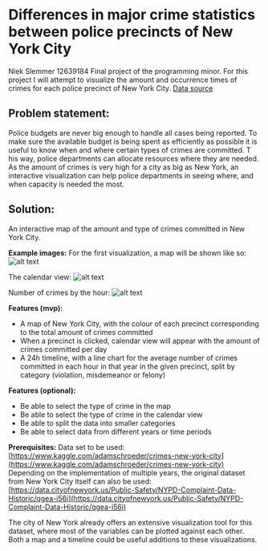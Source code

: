 Differences in major crime statistics between police precincts of New York City
=======
Niek Slemmer 12639184
Final project of the programming minor. For this project I will attempt to visualize the amount and
occurrence times of crimes for each police precinct of New York City.
[Data source](https://www.kaggle.com/adamschroeder/crimes-new-york-city)
## Problem statement:
Police budgets are never big enough to handle all cases being reported.
To make sure the available budget is being spent as efficiently as possible it
is useful to know when and where certain types of crimes are committed. T
his way, police departments can allocate resources where they are needed.
As the amount of crimes is very high for a city as big as New York,
an interactive visualization can help police departments in seeing where,
and when capacity is needed the most.

## Solution:
An interactive map of the amount and type of crimes committed in New York City.

**Example images:**
For the first visualization, a map will be shown like so:
![alt text](https://media2.govtech.com/images/940*443/NYC_CrimeMap.jpg "NYC crime map")

The calendar view:
![alt text](https://sites.google.com/site/e90e50charts/_/rsrc/1371221453897/home/Calendar_view.png "Crimes committed per day")

Number of crimes by the hour:
![alt text](https://minimaxir.com/img/sf-arrest-map/ssi-crime-1.png "Crimes by time of day")


**Features (mvp):**
* A map of New York City, with the colour of each precinct corresponding to the total amount of crimes committed
* When a precinct is clicked, calendar view will appear with the amount of crimes committed per day
* A 24h timeline, with a line chart for the average number of crimes committed in each hour
in that year in the given precinct, split by category (violation, misdemeanor or felony)

**Features (optional):**
* Be able to select the type of crime in the map
* Be able to select the type of crime in the calendar view
* Be able to split the data into smaller categories
* Be able to select data from different years or time periods

**Prerequisites:**
Data set to be used: [https://www.kaggle.com/adamschroeder/crimes-new-york-city](https://www.kaggle.com/adamschroeder/crimes-new-york-city)
Depending on the implementation of multiple years, the original dataset from New York City itself can also be used: [https://data.cityofnewyork.us/Public-Safety/NYPD-Complaint-Data-Historic/qgea-i56i](https://data.cityofnewyork.us/Public-Safety/NYPD-Complaint-Data-Historic/qgea-i56i)

The city of New York already offers an extensive visualization tool for this dataset, where most of the variables can be plotted against each other. Both a map and a timeline could be useful additions to these visualizations.
